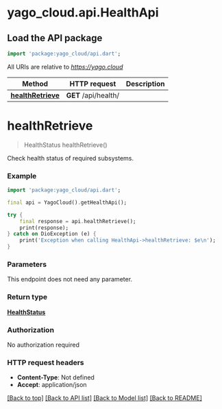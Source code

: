 # yago_cloud.api.HealthApi

## Load the API package
```dart
import 'package:yago_cloud/api.dart';
```

All URIs are relative to *https://yago.cloud*

Method | HTTP request | Description
------------- | ------------- | -------------
[**healthRetrieve**](HealthApi.md#healthretrieve) | **GET** /api/health/ | 


# **healthRetrieve**
> HealthStatus healthRetrieve()



Check health status of required subsystems.

### Example
```dart
import 'package:yago_cloud/api.dart';

final api = YagoCloud().getHealthApi();

try {
    final response = api.healthRetrieve();
    print(response);
} catch on DioException (e) {
    print('Exception when calling HealthApi->healthRetrieve: $e\n');
}
```

### Parameters
This endpoint does not need any parameter.

### Return type

[**HealthStatus**](HealthStatus.md)

### Authorization

No authorization required

### HTTP request headers

 - **Content-Type**: Not defined
 - **Accept**: application/json

[[Back to top]](#) [[Back to API list]](../README.md#documentation-for-api-endpoints) [[Back to Model list]](../README.md#documentation-for-models) [[Back to README]](../README.md)

